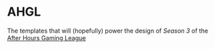 # AHGL

The templates that will (hopefully) power the design of _Season 3_ of the [After Hours Gaming League][ahgl]

[ahgl]: http://ahgl.tv
